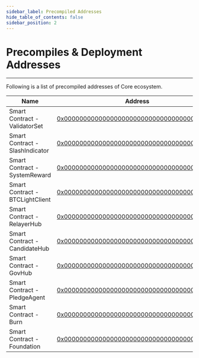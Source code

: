 ```yaml
---
sidebar_label: Precompiled Addresses
hide_table_of_contents: false
sidebar_position: 2
---
```


# Precompiles & Deployment Addresses

---

Following is a list of precompiled addresses of Core ecosystem.

| **Name**                        | **Address**                                                                                                               |
| ------------------------------- | ------------------------------------------------------------------------------------------------------------------------- |
| Smart Contract - ValidatorSet   | [0x0000000000000000000000000000000000001000](https://scan.coredao.org/address/0x0000000000000000000000000000000000001000) |
| Smart Contract - SlashIndicator | [0x0000000000000000000000000000000000001001](https://scan.coredao.org/address/0x0000000000000000000000000000000000001001) |
| Smart Contract - SystemReward   | [0x0000000000000000000000000000000000001002](https://scan.coredao.org/address/0x0000000000000000000000000000000000001002) |
| Smart Contract - BTCLightClient | [0x0000000000000000000000000000000000001003](https://scan.coredao.org/address/0x0000000000000000000000000000000000001003) |
| Smart Contract - RelayerHub     | [0x0000000000000000000000000000000000001004](https://scan.coredao.org/address/0x0000000000000000000000000000000000001004) |
| Smart Contract - CandidateHub   | [0x0000000000000000000000000000000000001005](https://scan.coredao.org/address/0x0000000000000000000000000000000000001005) |
| Smart Contract - GovHub         | [0x0000000000000000000000000000000000001006](https://scan.coredao.org/address/0x0000000000000000000000000000000000001006) |
| Smart Contract - PledgeAgent    | [0x0000000000000000000000000000000000001007](https://scan.coredao.org/address/0x0000000000000000000000000000000000001007) |
| Smart Contract - Burn           | [0x0000000000000000000000000000000000001008](https://scan.coredao.org/address/0x0000000000000000000000000000000000001008) |
| Smart Contract - Foundation     | [0x0000000000000000000000000000000000001009](https://scan.coredao.org/address/0x0000000000000000000000000000000000001009) |
